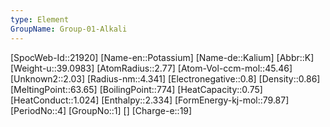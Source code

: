 ```yaml
---
type: Element
GroupName: Group-01-Alkali
---
```

[SpocWeb-Id::21920]
[Name-en::Potassium]
[Name-de::Kalium]
[Abbr::K]
[Weight-u::39.0983]
[AtomRadius::2.77]
[Atom-Vol-ccm-mol::45.46]
[Unknown2::2.03]
[Radius-nm::4.341]
[Electronegative::0.8]
[Density::0.86]
[MeltingPoint::63.65]
[BoilingPoint::774]
[HeatCapacity::0.75]
[HeatConduct::1.024]
[Enthalpy::2.334]
[FormEnergy-kj-mol::79.87]
[PeriodNo::4]
[GroupNo::1]
[]
[Charge-e::19]

